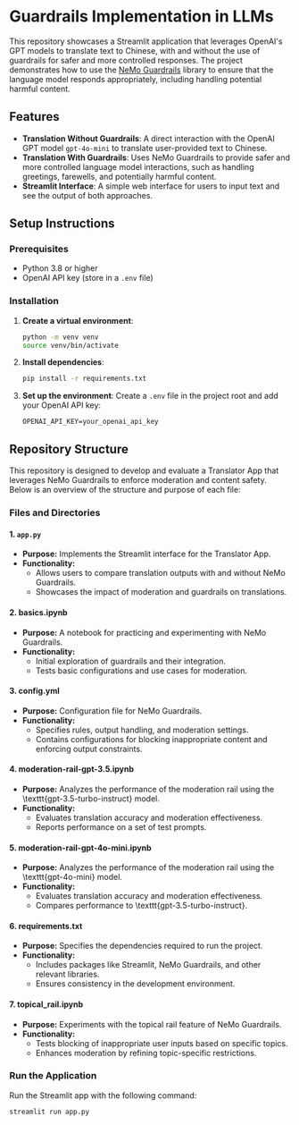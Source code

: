 # Guardrails Implementation in LLMs

This repository showcases a Streamlit application that leverages OpenAI's GPT models to translate text to Chinese, with and without the use of guardrails for safer and more controlled responses. The project demonstrates how to use the [NeMo Guardrails](https://github.com/NVIDIA/NeMo) library to ensure that the language model responds appropriately, including handling potential harmful content.

## Features

- **Translation Without Guardrails**: A direct interaction with the OpenAI GPT model `gpt-4o-mini` to translate user-provided text to Chinese.
- **Translation With Guardrails**: Uses NeMo Guardrails to provide safer and more controlled language model interactions, such as handling greetings, farewells, and potentially harmful content.
- **Streamlit Interface**: A simple web interface for users to input text and see the output of both approaches.


## Setup Instructions

### Prerequisites

- Python 3.8 or higher
- OpenAI API key (store in a `.env` file)

### Installation

1. **Create a virtual environment**:
    ```bash
    python -m venv venv
    source venv/bin/activate  
    ```

2. **Install dependencies**:
    ```bash
    pip install -r requirements.txt
    ```

3. **Set up the environment**:
    Create a `.env` file in the project root and add your OpenAI API key:
    ```env
    OPENAI_API_KEY=your_openai_api_key
    ```
## Repository Structure

This repository is designed to develop and evaluate a Translator App that leverages NeMo Guardrails to enforce moderation and content safety. Below is an overview of the structure and purpose of each file:

### **Files and Directories**

#### **1. `app.py`**
- **Purpose:** Implements the Streamlit interface for the Translator App.
- **Functionality:** 
  - Allows users to compare translation outputs with and without NeMo Guardrails.
  - Showcases the impact of moderation and guardrails on translations.

#### **2. basics.ipynb**
- **Purpose:** A notebook for practicing and experimenting with NeMo Guardrails.
- **Functionality:** 
  - Initial exploration of guardrails and their integration.
  - Tests basic configurations and use cases for moderation.

#### **3. config.yml**
- **Purpose:** Configuration file for NeMo Guardrails.
- **Functionality:** 
  - Specifies rules, output handling, and moderation settings.
  - Contains configurations for blocking inappropriate content and enforcing output constraints.

#### **4. moderation-rail-gpt-3.5.ipynb**
- **Purpose:** Analyzes the performance of the moderation rail using the \texttt{gpt-3.5-turbo-instruct} model.
- **Functionality:**
  - Evaluates translation accuracy and moderation effectiveness.
  - Reports performance on a set of test prompts.

#### **5. moderation-rail-gpt-4o-mini.ipynb**
- **Purpose:** Analyzes the performance of the moderation rail using the \texttt{gpt-4o-mini} model.
- **Functionality:**
  - Evaluates translation accuracy and moderation effectiveness.
  - Compares performance to \texttt{gpt-3.5-turbo-instruct}.

#### **6. requirements.txt**
- **Purpose:** Specifies the dependencies required to run the project.
- **Functionality:**
  - Includes packages like Streamlit, NeMo Guardrails, and other relevant libraries.
  - Ensures consistency in the development environment.

#### **7. topical_rail.ipynb**
- **Purpose:** Experiments with the topical rail feature of NeMo Guardrails.
- **Functionality:**
  - Tests blocking of inappropriate user inputs based on specific topics.
  - Enhances moderation by refining topic-specific restrictions.


### Run the Application

Run the Streamlit app with the following command:
```bash
streamlit run app.py

